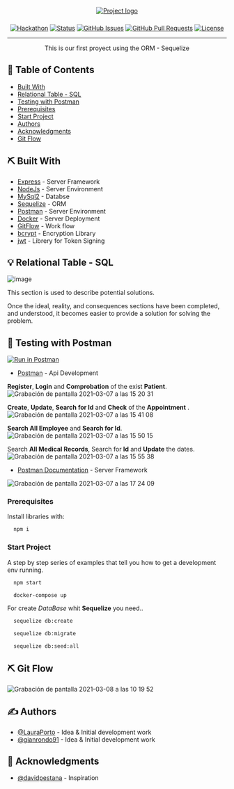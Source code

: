 <p align="center">
  <a href="" rel="noopener">
 <img src="https://user-images.githubusercontent.com/56218293/110220255-939a8800-7ec4-11eb-80a3-6a777e0b599b.png" alt="Project logo"></a>
</p>
<h3 align="center"></h3>

<div align="center">

[![Hackathon](https://img.shields.io/badge/hackathon-name-orange.svg)](http://hackathon.url.com) [![Status](https://img.shields.io/badge/status-active-success.svg)]() [![GitHub Issues](https://img.shields.io/github/issues/kylelobo/The-Documentation-Compendium.svg)](https://github.com/kylelobo/The-Documentation-Compendium/issues) [![GitHub Pull Requests](https://img.shields.io/github/issues-pr/kylelobo/The-Documentation-Compendium.svg)](https://github.com/kylelobo/The-Documentation-Compendium/pulls) [![License](https://img.shields.io/badge/license-MIT-blue.svg)](LICENSE.md)

</div>

---

<p align="center"> This is our first proyect using the ORM - Sequelize
    <br> 
</p>

## 📝 Table of Contents

- [Built With](#built)
- [Relational Table - SQL](#relational_table)
- [Testing with Postman](#testing)
- [Prerequisites](#prerequisites)
- [Start Project](#start-project)
- [Authors](#authors)
- [Acknowledgments](#acknowledgments)
- [Git Flow](#gitFlow)


## ⛏️ Built With <a name = "built"></a>

- [Express](https://expressjs.com/) - Server Framework
- [NodeJs](https://nodejs.org/en/) - Server Environment
- [MySql2](https://www.npmjs.com/package/mysql2) - Databse
- [Sequelize](https://sequelize.org/master/manual/model-instances.html) - ORM
- [Postman](https://learning.postman.com/docs/getting-started/introduction/) - Server Environment
- [Docker](https://docs.docker.com/) - Server Deployment
- [GitFlow](https://www.atlassian.com/es/git/tutorials/comparing-workflows/gitflow-workflow) - Work flow
- [bcrypt](https://www.npmjs.com/package/bcrypt) - Encryption Library 
- [jwt](https://jwt.io/) - Librery for Token Signing

## 💡 Relational Table - SQL <a name = "relational_table"></a>

![image](https://user-images.githubusercontent.com/56218293/110155333-c3269300-7de5-11eb-8445-5e4b92a57f63.png)

This section is used to describe potential solutions.

Once the ideal, reality, and consequences sections have been
completed, and understood, it becomes easier to provide a solution for solving the problem.


## 🎈 Testing with Postman <a name="testing"></a>
[![Run in Postman](https://run.pstmn.io/button.svg)](https://app.getpostman.com/run-collection/4687355afef252d397b5)

- [Postman](https://www.postman.com/) - Api Development 


**Register**, **Login** and **Comprobation** of the exist **Patient**.
![Grabación de pantalla 2021-03-07 a las 15 20 31](https://user-images.githubusercontent.com/56218293/110243204-aca14880-7f59-11eb-9a5d-3d233e53f791.gif)

**Create**, **Update**, **Search for Id** and **Check** of the **Appointment** .
![Grabación de pantalla 2021-03-07 a las 15 41 08](https://user-images.githubusercontent.com/56218293/110243863-84ffaf80-7f5c-11eb-9bf2-1fbbb5c30544.gif)

**Search All Employee** and **Search for Id**.
![Grabación de pantalla 2021-03-07 a las 15 50 15](https://user-images.githubusercontent.com/56218293/110244042-2c7ce200-7f5d-11eb-9662-318002f5f3fb.gif)

Search **All Medical Records**, Search for **Id** and **Update** the dates.
![Grabación de pantalla 2021-03-07 a las 15 55 38](https://user-images.githubusercontent.com/56218293/110244294-51258980-7f5e-11eb-804c-8d10d628edb8.gif)

- [Postman Documentation](https://documenter.getpostman.com/view/14677557/Tz5jfLn7) - Server Framework

![Grabación de pantalla 2021-03-07 a las 17 24 09](https://user-images.githubusercontent.com/56218293/110247046-74eecc80-7f6a-11eb-87fb-cedc016b14c2.gif)




### Prerequisites  <a name="prerequisites"></a>

Install libraries with:

```bash
  npm i
```

### Start Project <a name="start-project"></a>

A step by step series of examples that tell you how to get a development env running.


```bash
  npm start
```
```bash
  docker-compose up
```

For create *DataBase* whit **Sequelize** you need..

```bash
  sequelize db:create
```
```bash
  sequelize db:migrate 
```
```bash
  sequelize db:seed:all 
```

## ⛏️ Git Flow <a name = "gitFlow"></a>

![Grabación de pantalla 2021-03-08 a las 10 19 52](https://user-images.githubusercontent.com/56218293/110301700-ad3cec00-7ff8-11eb-8511-5abb09cd8c3b.gif)


## ✍️ Authors <a name = "authors"></a>

- [@LauraPorto](https://github.com/kylelobo) - Idea & Initial development work
- [@gianrondo91](https://github.com/GianRondo91) - Idea & Initial development work



## 🎉 Acknowledgments <a name = "acknowledgments"></a>

- [@davidpestana](https://github.com/davidpestana) - Inspiration

